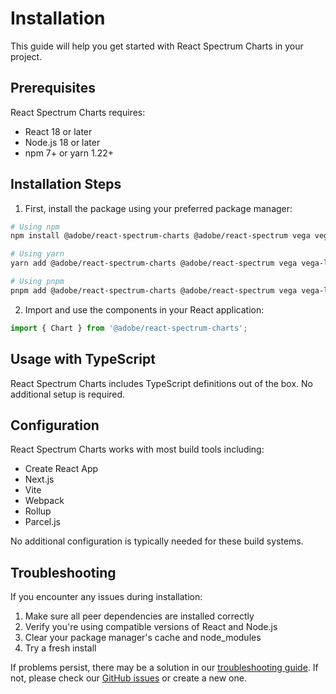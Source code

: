 # Installation

This guide will help you get started with React Spectrum Charts in your project.

## Prerequisites

React Spectrum Charts requires:

- React 18 or later
- Node.js 18 or later
- npm 7+ or yarn 1.22+

## Installation Steps

1. First, install the package using your preferred package manager:

```bash
# Using npm
npm install @adobe/react-spectrum-charts @adobe/react-spectrum vega vega-lite

# Using yarn
yarn add @adobe/react-spectrum-charts @adobe/react-spectrum vega vega-lite

# Using pnpm
pnpm add @adobe/react-spectrum-charts @adobe/react-spectrum vega vega-lite
```

2. Import and use the components in your React application:

```jsx
import { Chart } from '@adobe/react-spectrum-charts';
```

## Usage with TypeScript

React Spectrum Charts includes TypeScript definitions out of the box. No additional setup is required.

## Configuration

React Spectrum Charts works with most build tools including:

- Create React App
- Next.js
- Vite
- Webpack
- Rollup
- Parcel.js

No additional configuration is typically needed for these build systems.

## Troubleshooting

If you encounter any issues during installation:

1. Make sure all peer dependencies are installed correctly
2. Verify you're using compatible versions of React and Node.js
3. Clear your package manager's cache and node_modules
4. Try a fresh install

If problems persist, there may be a solution in our [troubleshooting guide](guides/troubleshooting). If not, please check our [GitHub issues](https://github.com/adobe/react-spectrum-charts/issues) or create a new one. 
